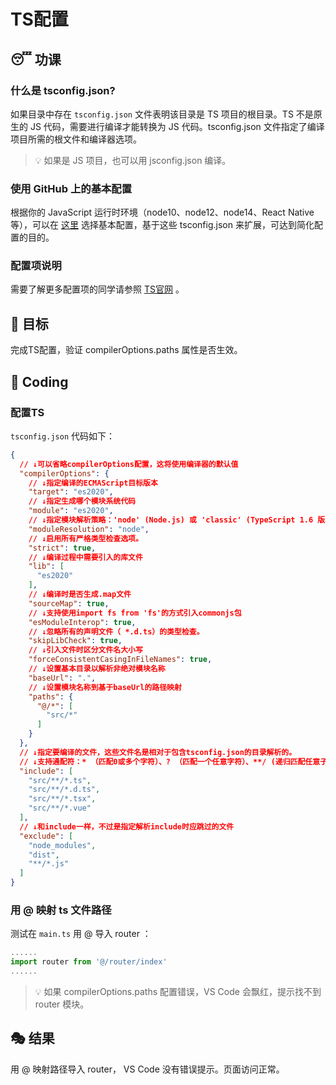 # TS配置

## 😴 功课

### 什么是 tsconfig.json?

如果目录中存在 `tsconfig.json` 文件表明该目录是 TS 项目的根目录。TS 不是原生的 JS 代码，需要进行编译才能转换为 JS 代码。tsconfig.json 文件指定了编译项目所需的根文件和编译器选项。

> 💡 如果是 JS 项目，也可以用 jsconfig.json 编译。

### 使用 GitHub 上的基本配置

根据你的 JavaScript 运行时环境（node10、node12、node14、React Native等），可以在 [这里](https://github.com/tsconfig/bases/) 选择基本配置，基于这些 tsconfig.json 来扩展，可达到简化配置的目的。

### 配置项说明

需要了解更多配置项的同学请参照 [TS官网](https://www.typescriptlang.org/docs/handbook/tsconfig-json.html) 。

## 🎯 目标

完成TS配置，验证 compilerOptions.paths 属性是否生效。

## 🌈 Coding

### 配置TS

`tsconfig.json` 代码如下：

```json
{
  // ↓可以省略compilerOptions配置，这将使用编译器的默认值
  "compilerOptions": {
    // ↓指定编译的ECMAScript目标版本
    "target": "es2020",
    // ↓指定生成哪个模块系统代码
    "module": "es2020",
    // ↓指定模块解析策略：'node' (Node.js) 或 'classic' (TypeScript 1.6 版本之前使用)
    "moduleResolution": "node",
    // ↓启用所有严格类型检查选项。
    "strict": true,
    // ↓编译过程中需要引入的库文件
    "lib": [
      "es2020"
    ],
    // ↓编译时是否生成.map文件
    "sourceMap": true,
    // ↓支持使用import fs from 'fs'的方式引入commonjs包
    "esModuleInterop": true,
    // ↓忽略所有的声明文件（ *.d.ts）的类型检查。
    "skipLibCheck": true,
    // ↓引入文件时区分文件名大小写
    "forceConsistentCasingInFileNames": true,
    // ↓设置基本目录以解析非绝对模块名称
    "baseUrl": ".",
    // ↓设置模块名称到基于baseUrl的路径映射
    "paths": {
      "@/*": [
        "src/*"
      ]
    }
  },
  // ↓指定要编译的文件，这些文件名是相对于包含tsconfig.json的目录解析的。
  // ↓支持通配符：* （匹配0或多个字符）、? （匹配一个任意字符）、**/ (递归匹配任意子目录))
  "include": [
    "src/**/*.ts",
    "src/**/*.d.ts",
    "src/**/*.tsx",
    "src/**/*.vue"
  ],
  // ↓和include一样，不过是指定解析include时应跳过的文件
  "exclude": [
    "node_modules",
    "dist",
    "**/*.js"
  ]
}
```

### 用 @ 映射 ts 文件路径

测试在 `main.ts` 用 @ 导入 router ：

```typescript
......
import router from '@/router/index'
......
```

> 💡 如果 compilerOptions.paths 配置错误，VS Code 会飘红，提示找不到 router 模块。

## 🎭 结果

用 @ 映射路径导入 router， VS Code 没有错误提示。页面访问正常。